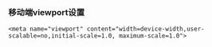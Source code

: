### 移动端viewport设置
 `<meta name="viewport" content="width=device-width,user-scalable=no,initial-scale=1.0, maximum-scale=1.0">`
